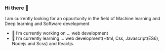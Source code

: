 ### Hi there 👋

I am currently looking for an oppurtunity in the field of Machine learning and Deep learning and Software development


- 🔭 I’m currently working on ... web development
- 🌱 I’m currently learning ...  web development(Html, Css, Javascript(ES6), Nodejs and Scss) and Reactjs.
